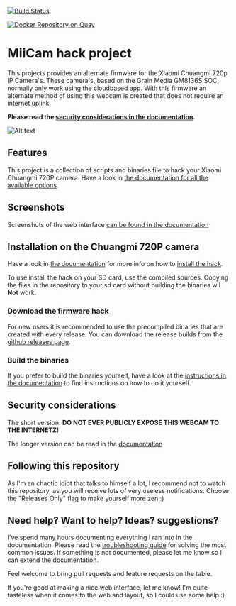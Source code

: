 [![Build Status](https://travis-ci.org/miicam/MiiCam.svg?branch=master)](https://travis-ci.org/miicam/MiiCam)

[![Docker Repository on Quay](https://quay.io/repository/miicam/miicam/status "Docker Repository on Quay")](https://quay.io/repository/miicam/miicam)

# MiiCam hack project

This projects provides an alternate firmware for the Xiaomi Chuangmi 720p IP Camera's.
These camera's, based on the Grain Media GM8136S SOC, normally only work using the cloudbased app.
With this firmware an alternate method of using this webcam is created that does not require an internet uplink.

**Please read the [security considerations in the documentation](https://miicam.github.io/Security-Considerations).**

![Alt text](https://github.com/MiiCam/MiiCamWeb/raw/master/public/static/images/chuangmi.jpg "Chuangmi 720P camera")


## Features

This project is a collection of scripts and binaries file to hack your Xiaomi Chuangmi 720P camera.
Have a look in [the documentation for all the available options](https://miicam.github.io).

## Screenshots

Screenshots of the web interface [can be found in the documentation](https://miicam.github.io/Screenshots)


## Installation on the Chuangmi 720P camera

Have a look in [the documentation](https://miicam.github.io/) for more info on how to [install the hack](https://miicam.github.io/Setting-Up-The-Camera/).


To use install the hack on your SD card, use the compiled sources.
Copying the files in the repository to your sd card without building the binaries wil **Not** work.

### Download the firmware hack

For new users it is recommended to use the precompiled binaries that are created with every release.
You can download the release builds from the [github releases page](https://github.com/MiiCam/MiiCam/releases).

### Build the binaries

If you prefer to build the binaries yourself, have a look at the [instructions in the documentation](https://miicam.github.io/How-to-build-the-binaries-for-the-webcam-hack) to find instructions on how to do it yourself.


## Security considerations

The short version: **DO NOT EVER PUBLICLY EXPOSE THIS WEBCAM TO THE INTERNETZ!**

The longer version can be read in the [documentation](https://miicam.github.io/Security-Considerations)


## Following this repository

As I'm an chaotic idiot that talks to himself a lot, I recommend not to watch this repository, as you will receive lots of very useless notifications.
Choose the "Releases Only" flag to make yourself more zen :)


## Need help? Want to help? Ideas? suggestions?

I've spend many hours documenting everything I ran into in the documentation. Please read the [troubleshooting guide](https://miicam.github.io/Troubleshooting) for solving the most common issues.
If something is not documented, please let me know so I can extend the documentation.

Feel welcome to bring pull requests and feature requests on the table.

If you're good at making a nice web interface, let me know! I'm quite tasteless when it comes to the web and layout, so I could use some help :)

